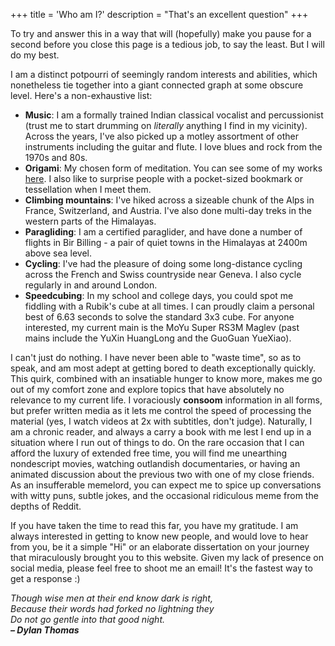 +++
title = 'Who am I?'
description = "That's an excellent question"
+++

To try and answer this in a way that will (hopefully) make you pause for a second before you close this page is a tedious job, to say the least. But I will do my best.

I am a distinct potpourri of seemingly random interests and abilities, which nonetheless tie together into a giant connected graph at some obscure level. Here's a non-exhaustive list:

- **Music**: I am a formally trained Indian classical vocalist and percussionist (trust me to start drumming on *literally* anything I find in my vicinity). Across the years, I've also picked up a motley assortment of other instruments including the guitar and flute. I love blues and rock from the 1970s and 80s.
- **Origami**: My chosen form of meditation. You can see some of my works [here](/folds). I also like to surprise people with a pocket-sized bookmark or tessellation when I meet them.
- **Climbing mountains**: I've hiked across a sizeable chunk of the Alps in France, Switzerland, and Austria. I've also done multi-day treks in the western parts of the Himalayas.
- **Paragliding**: I am a certified paraglider, and have done a number of flights in Bir Billing - a pair of quiet towns in the Himalayas at 2400m above sea level.
- **Cycling**: I've had the pleasure of doing some long-distance cycling across the French and Swiss countryside near Geneva. I also cycle regularly in and around London.
- **Speedcubing**: In my school and college days, you could spot me fiddling with a Rubik's cube at all times. I can proudly claim a personal best of 6.63 seconds to solve the standard 3x3 cube. For anyone interested, my current main is the MoYu Super RS3M Maglev (past mains include the YuXin HuangLong and the GuoGuan YueXiao).

I can't just do nothing. I have never been able to "waste time", so as to speak, and am most adept at getting bored to death exceptionally quickly. This quirk, combined with an insatiable hunger to know more, makes me go out of my comfort zone and explore topics that have absolutely no relevance to my current life. I voraciously **consoom** information in all forms, but prefer written media as it lets me control the speed of processing the material (yes, I watch videos at 2x with subtitles, don't judge). Naturally, I am a chronic reader, and always a carry a book with me lest I end up in a situation where I run out of things to do. On the rare occasion that I can afford the luxury of extended free time, you will find me unearthing nondescript movies, watching outlandish documentaries, or having an animated discussion about the previous two with one of my close friends. As an insufferable memelord, you can expect me to spice up conversations with witty puns, subtle jokes, and the occasional ridiculous meme from the depths of Reddit.

If you have taken the time to read this far, you have my gratitude. I am always interested in getting to know new people, and would love to hear from you, be it a simple "Hi" or an elaborate dissertation on your journey that miraculously brought you to this website. Given my lack of presence on social media, please feel free to shoot me an email! It's the fastest way to get a response :)

*Though wise men at their end know dark is right,*\
*Because their words had forked no lightning they*\
*Do not go gentle into that good night.*\
***– Dylan Thomas***
